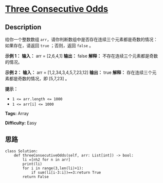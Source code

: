 # [Three Consecutive Odds][title]

## Description

给你一个整数数组 `arr`，请你判断数组中是否存在连续三个元素都是奇数的情况：如果存在，请返回 `true` ；否则，返回 `false` 。



**示例 1：**
            **输入：** arr = [2,6,4,1]    **输出：** false    **解释：** 不存在连续三个元素都是奇数的情况。    

**示例 2：**
            **输入：** arr = [1,2,34,3,4,5,7,23,12]    **输出：** true    **解释：** 存在连续三个元素都是奇数的情况，即 [5,7,23] 。    



**提示：**

  * `1 <= arr.length <= 1000`
  * `1 <= arr[i] <= 1000`


**Tags:** Array

**Difficulty:** Easy

## 思路

``` python3
class Solution:
    def threeConsecutiveOdds(self, arr: List[int]) -> bool:
        li =[n%2 for n in arr]
        print(li)
        for i in range(3,len(li)+1):
            if sum(li[i-3:i])==3:return True
        return False
```

[title]: https://leetcode-cn.com/problems/three-consecutive-odds
